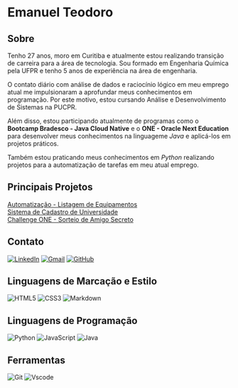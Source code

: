 # Emanuel Teodoro
## Sobre
Tenho 27 anos, moro em Curitiba e atualmente estou realizando transição de carreira para a área de tecnologia.
Sou formado em Engenharia Química pela UFPR e tenho 5 anos de experiência na área de engenharia.<br>

O contato diário com análise de dados e raciocínio lógico em meu emprego atual me impulsionaram a aprofundar meus conhecimentos em programação. Por este motivo, estou cursando Análise e Desenvolvimento de Sistemas na PUCPR.

Além disso, estou participando atualmente de programas como o **Bootcamp Bradesco - Java Cloud Native** e o **ONE - Oracle Next Education** para desenvolver meus conhecimentos na linguageme *Java* e aplicá-los em projetos práticos.

Também estou praticando meus conhecimentos em *Python* realizando projetos para a automatização de tarefas em meu atual emprego.

## Principais Projetos
[Automatização - Listagem de Equipamentos](https://github.com/emanuelgteo/listar-equipamentos) <br>
[Sistema de Cadastro de Universidade](https://github.com/emanuelgteo/crud-universidade) <br>
[Challenge ONE - Sorteio de Amigo Secreto](https://github.com/emanuelgteo/amigo-secreto)

## Contato
[![LinkedIn](https://img.shields.io/badge/LinkedIn-0077B5?style=for-the-badge&logo=linkedin&logoColor=white)](https://www.linkedin.com/in/emanuelteodoro/)
[![Gmail](https://img.shields.io/badge/Gmail-333333?style=for-the-badge&logo=gmail&logoColor=red)](mailto:emanuelgteo@gmail.com)
[![GitHub](https://img.shields.io/badge/GitHub-100000?style=for-the-badge&logo=github&logoColor=white)](https://github.com/emanuelgteo)

## Linguagens de Marcação e Estilo
![HTML5](https://img.shields.io/badge/HTML5-E34F26?style=for-the-badge&logo=html5&logoColor=white)
![CSS3](https://img.shields.io/badge/CSS3-1572B6?style=for-the-badge&logo=css3&logoColor=white)
![Markdown](https://img.shields.io/badge/Markdown-000?style=for-the-badge&logo=markdown)

## Linguagens de Programação
![Python](https://img.shields.io/badge/python-3670A0?style=for-the-badge&logo=python&logoColor=ffdd54)
![JavaScript](https://img.shields.io/badge/JavaScript-F7DF1E?style=for-the-badge&logo=javascript&logoColor=black)
![Java](https://img.shields.io/badge/java-%23ED8B00.svg?style=for-the-badge&logo=openjdk&logoColor=white)

## Ferramentas
![Git](https://img.shields.io/badge/GIT-E44C30?style=for-the-badge&logo=git&logoColor=white)
![Vscode](https://img.shields.io/badge/Vscode-007ACC?style=for-the-badge&logo=visual-studio-code&logoColor=white)
